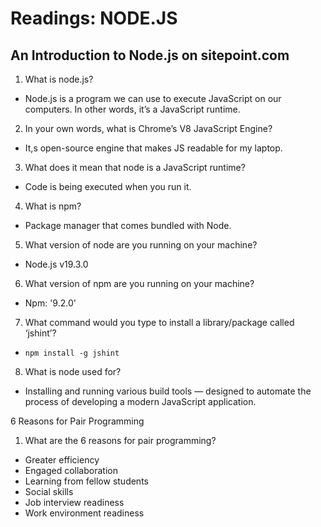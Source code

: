 # Readings: NODE.JS

## An Introduction to Node.js on sitepoint.com

1. What is node.js?
- Node.js is a program we can use to execute JavaScript on our computers. In other words, it’s a JavaScript runtime.

2. In your own words, what is Chrome’s V8 JavaScript Engine?
- It,s open-source engine that makes JS readable for my laptop.

3. What does it mean that node is a JavaScript runtime?
- Code is being executed when you run it.

4. What is npm?
- Package manager that comes bundled with Node.

5. What version of node are you running on your machine?
- Node.js v19.3.0

6. What version of npm are you running on your machine?
- Npm: '9.2.0'

7. What command would you type to install a library/package called ‘jshint’?
- `npm install -g jshint`

8. What is node used for?
- Installing and running various build tools — designed to automate the process of developing a modern JavaScript application.

6 Reasons for Pair Programming

1. What are the 6 reasons for pair programming?
 - Greater efficiency
 - Engaged collaboration
 - Learning from fellow students
 - Social skills
 - Job interview readiness
 - Work environment readiness
 
